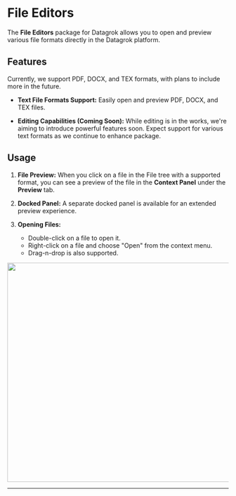# File Editors

The **File Editors** package for Datagrok allows you to open and preview various file formats directly in the Datagrok platform.

## Features

Currently, we support PDF, DOCX, and TEX formats, with plans to include more in the future.

- **Text File Formats Support:** Easily open and preview PDF, DOCX, and TEX files.

- **Editing Capabilities (Coming Soon):** While editing is in the works, we're aiming to introduce powerful features soon. Expect support for various text formats as we continue to enhance package.

## Usage

1. **File Preview:** When you click on a file in the File tree with a supported format, you can see a preview of the file in the **Context Panel** under the **Preview** tab.

2. **Docked Panel:** A separate docked panel is available for an extended preview experience.

3. **Opening Files:**
   - Double-click on a file to open it.
   - Right-click on a file and choose "Open" from the context menu.
   - Drag-n-drop is also supported.

<img src="./img/usage.gif" height="500" width='800'/>

---
